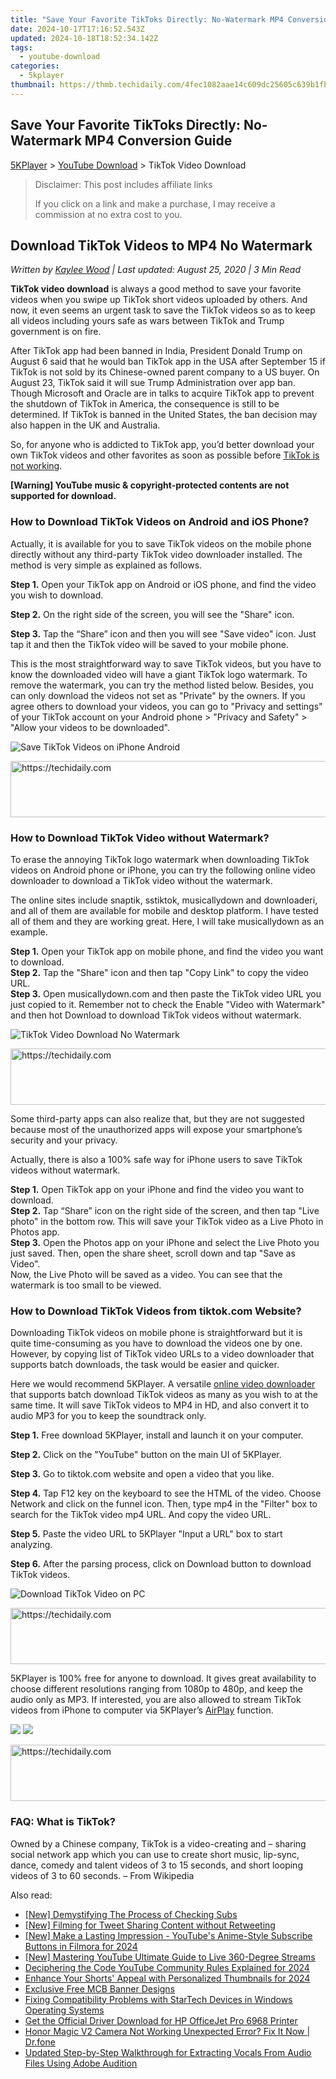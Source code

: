 ```yaml
---
title: "Save Your Favorite TikToks Directly: No-Watermark MP4 Conversion Guide"
date: 2024-10-17T17:16:52.543Z
updated: 2024-10-18T18:52:34.142Z
tags:
  - youtube-download
categories:
  - 5kplayer
thumbnail: https://thmb.techidaily.com/4fec1082aae14c609dc25605c639b1fbe3c36aac7cabbe84615d93d1098bb494.jpg
---
```


## Save Your Favorite TikToks Directly: No-Watermark MP4 Conversion Guide

[5KPlayer](https://tools.techidaily.com/5kplayer/products/) \> [YouTube Download](https://tools.techidaily.com/5kplayer/youtube-download/) \> TikTok Video Download

>  Disclaimer: This post includes affiliate links
>
>  If you click on a link and make a purchase, I may receive a commission at no extra cost to you.
>

## Download TikTok Videos to MP4 No Watermark

 _Written by [Kaylee Wood](https://www.quora.com/profile/Amanda-Hu-21) | Last updated: August 25, 2020 | 3 Min Read_

**TikTok video download** is always a good method to save your favorite videos when you swipe up TikTok short videos uploaded by others. And now, it even seems an urgent task to save the TikTok videos so as to keep all videos including yours safe as wars between TikTok and Trump government is on fire. 

After TikTok app had been banned in India, President Donald Trump on August 6 said that he would ban TikTok app in the USA after September 15 if TikTok is not sold by its Chinese-owned parent company to a US buyer. On August 23, TikTok said it will sue Trump Administration over app ban. Though Microsoft and Oracle are in talks to acquire TikTok app to prevent the shutdown of TikTok in America, the consequence is still to be determined. If TikTok is banned in the United States, the ban decision may also happen in the UK and Australia.

So, for anyone who is addicted to TikTok app, you’d better download your own TikTok videos and other favorites as soon as possible before [TikTok is not working](https://tools.techidaily.com/5kplayer/airplay/).

**\[Warning\] YouTube music & copyright-protected contents are not supported for download.**

### How to Download TikTok Videos on Android and iOS Phone?

Actually, it is available for you to save TikTok videos on the mobile phone directly without any third-party TikTok video downloader installed. The method is very simple as explained as follows.

**Step 1.** Open your TikTok app on Android or iOS phone, and find the video you wish to download.

**Step 2.** On the right side of the screen, you will see the "Share" icon.

**Step 3.** Tap the “Share” icon and then you will see "Save video" icon. Just tap it and then the TikTok video will be saved to your mobile phone.

This is the most straightforward way to save TikTok videos, but you have to know the downloaded video will have a giant TikTok logo watermark. To remove the watermark, you can try the method listed below. Besides, you can only download the videos not set as "Private" by the owners. If you agree others to download your videos, you can go to "Privacy and settings" of your TikTok account on your Android phone > "Privacy and Safety" > "Allow your videos to be downloaded".

![Save TikTok Videos on iPhone Android](https://www.5kplayer.com/youtube-download/img/save-tiktok-videos.jpg)

<!-- affiliate ads begin -->
<a href="https://appsumo.8odi.net/c/5597632/2094415/7443" target="_top" id="2094415">
  <img src="//a.impactradius-go.com/display-ad/7443-2094415" border="0" alt="https://techidaily.com" width="728" height="90"/>
</a>
<img height="0" width="0" src="https://appsumo.8odi.net/i/5597632/2094415/7443" style="position:absolute;visibility:hidden;" border="0" />
<!-- affiliate ads end -->

### How to Download TikTok Video without Watermark?

To erase the annoying TikTok logo watermark when downloading TikTok videos on Android phone or iPhone, you can try the following online video downloader to download a TikTok video without the watermark.

The online sites include snaptik, sstiktok, musicallydown and downloaderi, and all of them are available for mobile and desktop platform. I have tested all of them and they are working great. Here, I will take musicallydown as an example.

**Step 1.** Open your TikTok app on mobile phone, and find the video you want to download.  
**Step 2.** Tap the "Share" icon and then tap "Copy Link" to copy the video URL.  
**Step 3.** Open musicallydown.com and then paste the TikTok video URL you just copied to it. Remember not to check the Enable "Video with Watermark" and then hot Download to download TikTok videos without watermark.

![TikTok Video Download No Watermark](https://www.5kplayer.com/youtube-download/img/download-tiktok-no-watermark.jpg) 

<!-- affiliate ads begin -->
<a href="https://aligracehair.sjv.io/c/5597632/1938721/19272" target="_top" id="1938721">
  <img src="//a.impactradius-go.com/display-ad/19272-1938721" border="0" alt="https://techidaily.com" width="728" height="90"/>
</a>
<img height="0" width="0" src="https://aligracehair.sjv.io/i/5597632/1938721/19272" style="position:absolute;visibility:hidden;" border="0" />
<!-- affiliate ads end -->

Some third-party apps can also realize that, but they are not suggested because most of the unauthorized apps will expose your smartphone’s security and your privacy.

Actually, there is also a 100% safe way for iPhone users to save TikTok videos without watermark.

**Step 1.** Open TikTok app on your iPhone and find the video you want to download.  
**Step 2.** Tap “Share” icon on the right side of the screen, and then tap "Live photo" in the bottom row. This will save your TikTok video as a Live Photo in Photos app.  
**Step 3.** Open the Photos app on your iPhone and select the Live Photo you just saved. Then, open the share sheet, scroll down and tap "Save as Video".  
 Now, the Live Photo will be saved as a video. You can see that the watermark is too small to be viewed.

### How to Download TikTok Videos from tiktok.com Website?

Downloading TikTok videos on mobile phone is straightforward but it is quite time-consuming as you have to download the videos one by one. However, by copying list of TikTok video URLs to a video downloader that supports batch downloads, the task would be easier and quicker.

Here we would recommend 5KPlayer. A versatile [online video downloader](https://tools.techidaily.com/5kplayer/youtube-download/) that supports batch download TikTok videos as many as you wish to at the same time. It will save TikTok videos to MP4 in HD, and also convert it to audio MP3 for you to keep the soundtrack only.

**Step 1.** Free download 5KPlayer, install and launch it on your computer.

**Step 2.** Click on the "YouTube" button on the main UI of 5KPlayer.

**Step 3.** Go to tiktok.com website and open a video that you like. 

**Step 4.** Tap F12 key on the keyboard to see the HTML of the video. Choose Network and click on the funnel icon. Then, type mp4 in the "Filter" box to search for the TikTok video mp4 URL. And copy the video URL.

**Step 5.** Paste the video URL to 5KPlayer "Input a URL" box to start analyzing.

**Step 6.** After the parsing process, click on Download button to download TikTok videos.

![Download TikTok Video on PC](https://www.5kplayer.com/youtube-download/img/download-tiktok-videos.jpg)

<!-- affiliate ads begin -->
<a href="https://appsumo.8odi.net/c/5597632/2068433/7443" target="_top" id="2068433">
  <img src="//a.impactradius-go.com/display-ad/7443-2068433" border="0" alt="https://techidaily.com" width="728" height="90"/>
</a>
<img height="0" width="0" src="https://appsumo.8odi.net/i/5597632/2068433/7443" style="position:absolute;visibility:hidden;" border="0" />
<!-- affiliate ads end -->

5KPlayer is 100% free for anyone to download. It gives great availability to choose different resolutions ranging from 1080p to 480p, and keep the audio only as MP3\. If interested, you are also allowed to stream TikTok videos from iPhone to computer via 5KPlayer’s [AirPlay](https://tools.techidaily.com/5kplayer/airplay/) function.

[![](https://www.5kplayer.com/youtube-download/../button/freedownwhitewin.png)](https://tools.techidaily.com/5kplayer/products/) [![](https://www.5kplayer.com/youtube-download/../button/freedownbackmac.png)](https://tools.techidaily.com/5kplayer/products/) 

<!-- affiliate ads begin -->
<a href="https://appsumo.8odi.net/c/5597632/2144280/7443" target="_top" id="2144280">
  <img src="//a.impactradius-go.com/display-ad/7443-2144280" border="0" alt="https://techidaily.com" width="600" height="90"/>
</a>
<img height="0" width="0" src="https://appsumo.8odi.net/i/5597632/2144280/7443" style="position:absolute;visibility:hidden;" border="0" />
<!-- affiliate ads end -->

### FAQ: What is TikTok?

Owned by a Chinese company, TikTok is a video-creating and – sharing social network app which you can use to create short music, lip-sync, dance, comedy and talent videos of 3 to 15 seconds, and short looping videos of 3 to 60 seconds. – From Wikipedia

<ins class="adsbygoogle"
     style="display:block"
     data-ad-format="autorelaxed"
     data-ad-client="ca-pub-7571918770474297"
     data-ad-slot="1223367746"></ins>

<ins class="adsbygoogle"
     style="display:block"
     data-ad-client="ca-pub-7571918770474297"
     data-ad-slot="8358498916"
     data-ad-format="auto"
     data-full-width-responsive="true"></ins>

<span class="atpl-alsoreadstyle">Also read:</span>
<div><ul>
<li><a href="https://youtube-video-recordings.techidaily.com/new-demystifying-the-process-of-checking-subs/"><u>[New] Demystifying The Process of Checking Subs</u></a></li>
<li><a href="https://twitter-videos.techidaily.com/new-filming-for-tweet-sharing-content-without-retweeting/"><u>[New] Filming for Tweet Sharing Content without Retweeting</u></a></li>
<li><a href="https://youtube-docs.techidaily.com/ake-a-lasting-impression-youtubes-anime-style-subscribe-buttons-in-filmora-for-2024/"><u>[New] Make a Lasting Impression - YouTube's Anime-Style Subscribe Buttons in Filmora for 2024</u></a></li>
<li><a href="https://facebook-video-share.techidaily.com/new-mastering-youtube-ultimate-guide-to-live-360-degree-streams/"><u>[New] Mastering YouTube Ultimate Guide to Live 360-Degree Streams</u></a></li>
<li><a href="https://youtube-video-recordings.techidaily.com/deciphering-the-code-youtube-community-rules-explained-for-2024/"><u>Deciphering the Code YouTube Community Rules Explained for 2024</u></a></li>
<li><a href="https://youtube-video-recordings.techidaily.com/enhance-your-shorts-appeal-with-personalized-thumbnails-for-2024/"><u>Enhance Your Shorts' Appeal with Personalized Thumbnails for 2024</u></a></li>
<li><a href="https://youtube-video-recordings.techidaily.com/exclusive-free-mcb-banner-designs/"><u>Exclusive Free MCB Banner Designs</u></a></li>
<li><a href="https://driver-download.techidaily.com/fixing-compatibility-problems-with-startech-devices-in-windows-operating-systems/"><u>Fixing Compatibility Problems with StarTech Devices in Windows Operating Systems</u></a></li>
<li><a href="https://win-amazing.techidaily.com/get-the-official-driver-download-for-hp-officejet-pro-6968-printer/"><u>Get the Official Driver Download for HP OfficeJet Pro 6968 Printer</u></a></li>
<li><a href="https://change-location.techidaily.com/honor-magic-v2-camera-not-working-unexpected-error-fix-it-now-drfone-by-drfone-fix-android-problems-fix-android-problems/"><u>Honor Magic V2 Camera Not Working Unexpected Error? Fix It Now | Dr.fone</u></a></li>
<li><a href="https://sound-optimizing.techidaily.com/updated-step-by-step-walkthrough-for-extracting-vocals-from-audio-files-using-adobe-audition/"><u>Updated Step-by-Step Walkthrough for Extracting Vocals From Audio Files Using Adobe Audition</u></a></li>
</ul></div>


